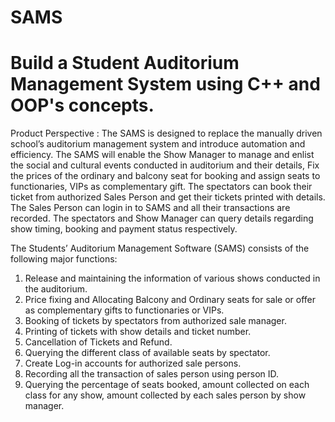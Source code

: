 # SAMS
# Build a Student Auditorium Management System using C++ and OOP's concepts.
Product Perspective : 
The SAMS is designed to replace the manually driven school’s auditorium 
management system and introduce automation and efficiency. The SAMS will 
enable the Show Manager to manage and enlist the social and cultural events conducted in 
auditorium and their details, Fix the prices of the ordinary and balcony seat for 
booking and assign seats to functionaries, VIPs as complementary gift. The 
spectators can book their ticket from authorized Sales Person and get their tickets printed 
with details. The Sales Person can login in to SAMS and all their transactions are recorded. 
The spectators and Show Manager can query details regarding show timing, booking and 
payment status respectively. 

The Students’ Auditorium Management Software (SAMS) consists of the following 
major functions: 
1. Release and maintaining the information of various shows conducted in 
the auditorium. 
2. Price fixing and Allocating Balcony and Ordinary seats for sale or offer as 
complementary gifts to functionaries or VIPs. 
3. Booking of tickets by spectators from authorized sale manager. 
4. Printing of tickets with show details and ticket number. 
5. Cancellation of Tickets and Refund. 
6. Querying the different class of available seats by spectator. 
7. Create Log-in accounts for authorized sale persons. 
8. Recording all the transaction of sales person using person ID. 
9. Querying the percentage of seats booked, amount collected on each 
class for any show, amount collected by each sales person by show 
manager. 
